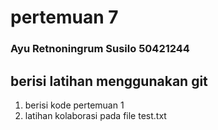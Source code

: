 # pertemuan 7
### Ayu Retnoningrum Susilo 50421244

## berisi latihan menggunakan git

1. berisi kode pertemuan 1
2. latihan kolaborasi pada file test.txt